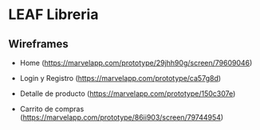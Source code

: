 # LEAF Libreria

## Wireframes

* Home
(https://marvelapp.com/prototype/29jhh90g/screen/79609046)

* Login y Registro
(https://marvelapp.com/prototype/ca57g8d)

* Detalle de producto
(https://marvelapp.com/prototype/150c307e)

* Carrito de compras
(https://marvelapp.com/prototype/86ii903/screen/79744954)